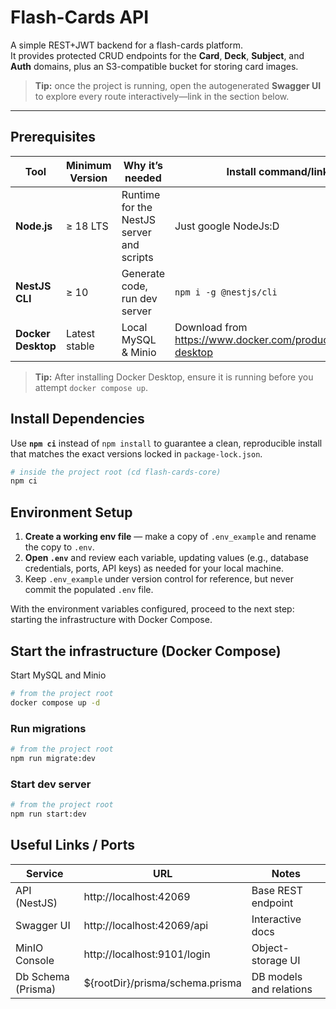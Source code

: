 # Flash-Cards API

A simple REST+JWT backend for a flash-cards platform.  
It provides protected CRUD endpoints for the **Card**, **Deck**, **Subject**, and **Auth** domains, plus an S3-compatible bucket for storing card images.

> **Tip:** once the project is running, open the autogenerated **Swagger UI** to explore every route interactively—link in the section below.

---
## Prerequisites

| Tool | Minimum Version | Why it’s needed | Install command/link |
|------|-----------------|-----------------|-----------------|
| **Node.js** | ≥ 18 LTS | Runtime for the NestJS server and scripts | Just google NodeJs:D |
| **NestJS CLI** | ≥ 10 | Generate code, run dev server | ```npm i -g @nestjs/cli``` |
| **Docker Desktop** | Latest stable | Local MySQL & Minio | Download from <https://www.docker.com/products/docker-desktop> |

> **Tip:** After installing Docker Desktop, ensure it is running before you attempt `docker compose up`.
## Install Dependencies

Use **`npm ci`** instead of `npm install` to guarantee a clean, reproducible install that matches the exact versions locked in `package-lock.json`.

```bash
# inside the project root (cd flash-cards-core)
npm ci
```
## Environment Setup

1. **Create a working env file** — make a copy of `.env_example` and rename the copy to `.env`.
2. **Open `.env`** and review each variable, updating values (e.g., database credentials, ports, API keys) as needed for your local machine.
3. Keep `.env_example` under version control for reference, but never commit the populated `.env` file.

With the environment variables configured, proceed to the next step: starting the infrastructure with Docker Compose.

## Start the infrastructure (Docker Compose)

Start MySQL and Minio

```bash
# from the project root
docker compose up -d
```

### Run migrations

```bash
# from the project root
npm run migrate:dev
```

### Start dev server

```bash
# from the project root
npm run start:dev
```

## Useful Links / Ports

| Service              | URL                              | Notes                  |
|----------------------|----------------------------------|------------------------|
| API (NestJS)         | http://localhost:42069           | Base REST endpoint     |
| Swagger UI           | http://localhost:42069/api       | Interactive docs       |
| MinIO Console        | http://localhost:9101/login      | Object-storage UI      |
| Db Schema (Prisma)   | ${rootDir}/prisma/schema.prisma  | DB models and relations|